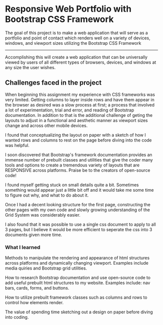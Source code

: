 # Responsive Web Portfolio with Bootstrap CSS Framework

The goal of this project is to make a web application that will serve as a portfolio and point of contact which renders well on a variety of devices, windows, and viewport sizes utilizing the Bootstrap CSS Framework

------------------------------------------

Accomplishing this will create a web application that can be universally viewed by users of all different types of browsers, devices, and windows at any size the user wishes.

## Challenges faced in the project

When beginning this assignment my experience with CSS frameworks was very limited. Getting columns to layer inside rows and have them appear in the browser as desired was a slow process at first; a process that involved a lot of experimentation, trial and error, and reading of Bootstrap documentation.  In addition to that is the additional challenge of geting the layouts to adjust in a functional and aesthetic manner as viewport sizes change and across other mobile devices.

I found that conceptualizing the layout on paper with a sketch of how I wanted rows and columns to rest on the page before diving into the code was helpful.

I soon discovered that Bootstrap's framework documentation provides an immense number of prebuilt classes and utilities that give the coder many tools and options to create a tremendous variety of layouts that are RESPONSIVE across platforms.  Praise be to the creators of open-source code!

I found myself getting stuck on small details quite a bit.  Sometimes something would appear just a little bit off and it would take me some time to figure out why, and what to do about it.

Once I had a decent looking structure for the first page, constructing the other pages with my own code and slowly growing understanding of the Grid System was considerably easier.

I also found that it was possible to use a single css document to apply to all 3 pages, but I believe it would be more efficient to seperate the css into 3 documents given more time.

### What I learned

Methods to manipulate the rendering and appearance of html structures across platforms and dynamically changing viewport.  Examples include media quiries and Bootstrap grid utilities.

How to research Bootstrap documentation and use open-source code to add useful prebuilt html structures to my website. Examples include: nav bars, cards, forms, and buttons.

How to utilize prebuilt framework classes such as columns and rows to control how elements render.

The value of spending time sketching out a design on paper before diving into coding.
